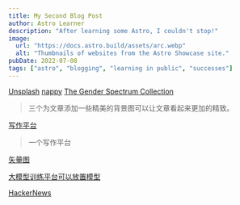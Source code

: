 ```yaml
---
title: My Second Blog Post
author: Astro Learner
description: "After learning some Astro, I couldn't stop!"
image:
  url: "https://docs.astro.build/assets/arc.webp"
  alt: "Thumbnails of websites from the Astro Showcase site."
pubDate: 2022-07-08
tags: ["astro", "blogging", "learning in public", "successes"]
---
```


[Unsplash](https://unsplash.com/)
[nappy](https://nappy.co/)
[The Gender Spectrum Collection](https://genderphotos.vice.com/)

> 三个为文章添加一些精美的背景图可以让文章看起来更加的精致。

[写作平台](https://medium.com/)

> 一个写作平台

[矢量图](https://www.flaticon.com/search?word=Beach)

[大模型训练平台可以放置模型](https://huggingface.co/spaces?sort=trending)

[HackerNews](https://github.com/HackerNews/API?tab=readme-ov-file)
